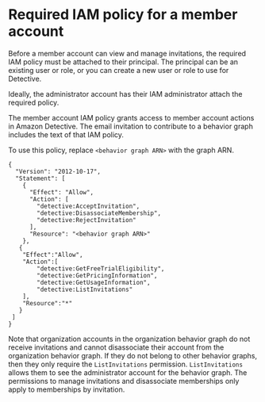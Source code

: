 # Required IAM policy for a member account<a name="member-account-iam-policy"></a>

Before a member account can view and manage invitations, the required IAM policy must be attached to their principal\. The principal can be an existing user or role, or you can create a new user or role to use for Detective\.

Ideally, the administrator account has their IAM administrator attach the required policy\.

The member account IAM policy grants access to member account actions in Amazon Detective\. The email invitation to contribute to a behavior graph includes the text of that IAM policy\.

To use this policy, replace `<behavior graph ARN>` with the graph ARN\.

```
{
  "Version": "2012-10-17",
  "Statement": [
    {
      "Effect": "Allow",
      "Action": [
        "detective:AcceptInvitation",
        "detective:DisassociateMembership",
        "detective:RejectInvitation"
      ],
      "Resource": "<behavior graph ARN>"
    },
   {
    "Effect":"Allow",
    "Action":[
        "detective:GetFreeTrialEligibility",
        "detective:GetPricingInformation",
        "detective:GetUsageInformation",
        "detective:ListInvitations"
    ],
    "Resource":"*"
   }
 ]
}
```

Note that organization accounts in the organization behavior graph do not receive invitations and cannot disassociate their account from the organization behavior graph\. If they do not belong to other behavior graphs, then they only require the `ListInvitations` permission\. `ListInvitations` allows them to see the administrator account for the behavior graph\. The permissions to manage invitations and disassociate memberships only apply to memberships by invitation\.